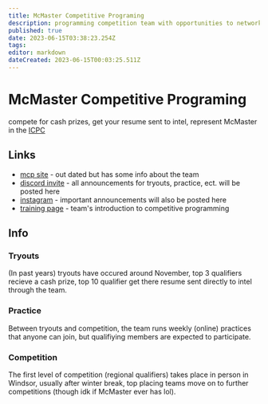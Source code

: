 ```yaml
---
title: McMaster Competitive Programing
description: programming competition team with opportunities to network with Intel
published: true
date: 2023-06-15T03:38:23.254Z
tags: 
editor: markdown
dateCreated: 2023-06-15T00:03:25.511Z
---
```


# McMaster Competitive Programing

compete for cash prizes, get your resume sent to intel, represent McMaster in the [ICPC](https://icpc.global/)

## Links

- [mcp site](https://mcp-team.com/) - out dated but has some info about the team
- [discord invite](https://discord.gg/RrPTUppVBw) - all announcements for tryouts, practice, ect. will be posted here
- [instagram](https://www.instagram.com/maccpteam/) - important announcements will also be posted here
- [training page](https://gossamer-soda-4bc.notion.site/Training-bcf20243518f45afac3fdc6a6044ab33) - team's introduction to competitive programming

## Info

### Tryouts 

(In past years) tryouts have occured around November, top 3 qualifiers recieve a cash prize, top 10 qualifier get there resume sent directly to intel through the team.

### Practice

Between tryouts and competition, the team runs weekly (online) practices that anyone can join, but qualifiying members are expected to participate.

### Competition

The first level of competition (regional qualifiers) takes place in person in Windsor, usually after winter break, top placing teams move on to further competitions (though idk if McMaster ever has lol).
